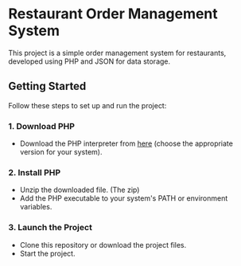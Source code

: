 # Restaurant Order Management System

This project is a simple order management system for restaurants, developed using PHP and JSON for data storage.

## Getting Started

Follow these steps to set up and run the project:

### 1. Download PHP

- Download the PHP interpreter from [here](https://windows.php.net/download#php-8.3) (choose the appropriate version for your system).

### 2. Install PHP

- Unzip the downloaded file. (The zip)
- Add the PHP executable to your system's PATH or environment variables.

### 3. Launch the Project

- Clone this repository or download the project files.
- Start the project.
